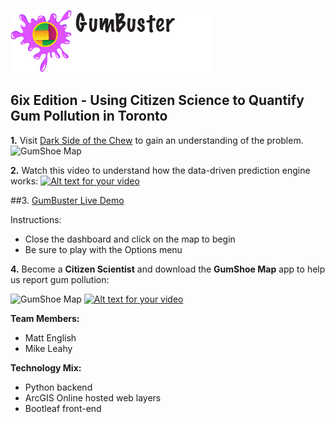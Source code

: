 ![GumShoe Map](https://github.com/EsriCanada/TechTrek_Idol_2016/blob/master/GeeBees/app/assets/img/Gumbuster3.png)
## 6ix Edition - Using Citizen Science to Quantify Gum Pollution in Toronto

**1.** Visit [Dark Side of the Chew](http://www.darksideofthechew.com/) to gain an understanding of the problem.
![GumShoe Map](http://www.darksideofthechew.com/wp-content/uploads/2014/10/GumShoe-App-Pic_01-300x168.jpg)


**2.** Watch this video to understand how the data-driven prediction engine works:
[![Alt text for your video](http://i3.ytimg.com/vi/8dVYK2yGOzI/hqdefault.jpg)](https://youtu.be/8dVYK2yGOzI)

##3. [GumBuster Live Demo](https://mgleahy.github.io/TechTrek_Idol_2016/GeeBees/app/)
<!--**3. [GumBuster Live Demo](https://mgleahy.github.io/TechTrek_Idol_2016/GeeBees/app/)** Click on the map to begin.-->
Instructions:
* Close the dashboard and click on the map to begin
* Be sure to play with the Options menu

**4.** Become a **Citizen Scientist** and download the **GumShoe Map** app to help us report gum pollution:

![GumShoe Map](https://mgleahy.github.io/TechTrek_Idol_2016/GeeBees/app/assets/img/srclayericon.png)  [![Alt text for your video](https://linkmaker.itunes.apple.com/assets/shared/badges/en-us/appstore-lrg-25178aeef6eb6b83b96f5f2d004eda3bffbb37122de64afbaef7107b384a4132.svg)](https://itunes.apple.com/us/app/gumshoe-map/id931582747?mt=8)

**Team Members:**
* Matt English
* Mike Leahy

**Technology Mix:**
* Python backend
* ArcGIS Online hosted web layers
* Bootleaf front-end
